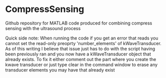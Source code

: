 # CompressSensing
Github repository for MATLAB code produced for combining compress sensing with the ultrasound process

Quick side note: When running the code if you get an error that reads you cannot
set the read-only preoprty 'number_elements' of kWaveTransducer. As of this writing I believe that issue just has to do with the script having been previously ran and you now have a kWaveTransducer object that already exists. To fix it either comment out the part where you create the kwave transducer or just type clear in the command window to erase any transducer elements you may have that already exist
